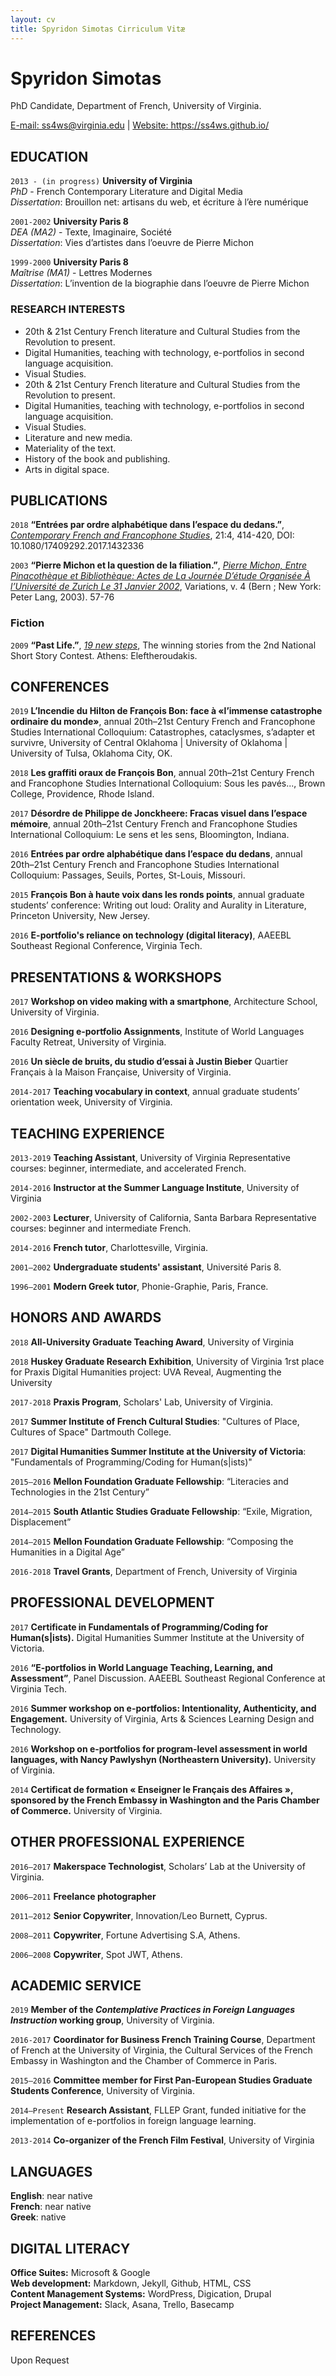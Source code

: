 ```yaml
---
layout: cv
title: Spyridon Simotas Cirriculum Vitæ
---
```

# Spyridon Simotas
PhD Candidate, Department of French, University of Virginia.

<div id="webaddress">
<a href="ss4ws@virginia.edu">E-mail: ss4ws@virginia.edu</a>
| <a href="https://ss4ws.github.io/">Website: https://ss4ws.github.io/</a> 
</div>


<!-- ## Currently -->

<!-- ### Specialized in -->

## EDUCATION

`2013 - (in progress)`
__University of Virginia__  
_PhD_ - French Contemporary Literature and Digital Media  
_Dissertation_: Brouillon net: artisans du web, et écriture à l’ère numérique 

`2001-2002`
__University Paris 8__    
_DEA (MA2)_ - Texte, Imaginaire, Société     
_Dissertation_: Vies d’artistes dans l’oeuvre de Pierre Michon

`1999-2000`
__University Paris 8__  
_Maîtrise (MA1)_ - Lettres Modernes   
_Dissertation_: L’invention de la biographie dans l’oeuvre de Pierre Michon  


### RESEARCH INTERESTS
- 20th & 21st Century French literature and Cultural Studies from the Revolution to present.
- Digital Humanities, teaching with technology, e-portfolios in second language acquisition.
- Visual Studies.
- 20th & 21st Century French literature and Cultural Studies from the Revolution to present.
- Digital Humanities, teaching with technology, e-portfolios in second language acquisition. 
- Visual Studies.
- Literature and new media.
- Materiality of the text.
- History of the book and publishing.
- Arts in digital space.


## PUBLICATIONS

`2018`
__“Entrées par ordre alphabétique dans l’espace du dedans.”__, [_Contemporary French and Francophone Studies_](https://tandfonline.com/toc/gsit20/21/4?nav=tocList), 21:4, 414-420, DOI: 10.1080/17409292.2017.1432336

`2003`
__“Pierre Michon et la question de la filiation.”__, [_Pierre Michon, Entre Pinacothèque et Bibliothèque: Actes de La Journée D’étude Organisée À l’Université de Zurich Le 31 Janvier 2002_](https://www.peterlang.com/view/product/9301), Variations, v. 4 (Bern ; New York: Peter Lang, 2003). 57-76

### Fiction

`2009`
__“Past Life.”__, [_19 new steps_](http://www.biblionet.gr/book/144036/%CE%A3%CF%85%CE%BB%CE%BB%CE%BF%CE%B3%CE%B9%CE%BA%CF%8C_%CE%AD%CF%81%CE%B3%CE%BF/19_%CE%BD%CE%AD%CE%B1_%CE%B2%CE%AE%CE%BC%CE%B1%CF%84%CE%B1), The winning stories from the 2nd National Short Story Contest. Athens: Eleftheroudakis.

## CONFERENCES

`2019`
__L’Incendie du Hilton de François Bon: face à «l’immense catastrophe ordinaire du monde»__, annual 20th–21st Century French and Francophone Studies International Colloquium: Catastrophes, cataclysmes, s’adapter et survivre, University of Central Oklahoma | University of Oklahoma | University of Tulsa, Oklahoma City, OK.

`2018`
__Les graffiti oraux de François Bon__, annual 20th–21st Century French and Francophone Studies International Colloquium: Sous les pavés..., Brown College, Providence, Rhode Island.

`2017`
__Désordre de Philippe de Jonckheere: Fracas visuel dans l’espace mémoire__, annual 20th–21st Century French and Francophone Studies International Colloquium: Le sens et les sens, Bloomington, Indiana.

`2016`
__Entrées par ordre alphabétique dans l’espace du dedans__, annual 20th–21st Century French and Francophone Studies International Colloquium: Passages, Seuils, Portes, St-Louis, Missouri.

`2015`
__François Bon à haute voix dans les ronds points__, annual graduate students’ conference: Writing out loud: Orality and Aurality in Literature, Princeton University, New Jersey.

`2016`
__E-portfolio's reliance on technology (digital literacy)__, AAEEBL Southeast Regional Conference, Virginia Tech.

## PRESENTATIONS & WORKSHOPS

`2017`
__Workshop on video making with a smartphone__, Architecture School, University of Virginia.

`2016`
__Designing e-portfolio Assignments__, Institute of World Languages Faculty Retreat, University of Virginia.

`2016`
__Un siècle de bruits, du studio d’essai à Justin Bieber__ Quartier Français à la Maison Française, University of Virginia.

`2014-2017`
__Teaching vocabulary in context__, annual graduate students’ orientation week, University of Virginia.


## TEACHING EXPERIENCE
`2013-2019`
__Teaching Assistant__, University of Virginia
Representative courses: beginner, intermediate, and accelerated French.

`2014-2016`
__Instructor at the Summer Language Institute__, University of Virginia

`2002-2003`
__Lecturer__, University of California, Santa Barbara
Representative courses: beginner and intermediate French.

`2014-2016`
__French tutor__, Charlottesville, Virginia.  

`2001–2002`
__Undergraduate students' assistant__, Université Paris 8.

`1996–2001`
__Modern Greek tutor__, Phonie-Graphie, Paris, France.


## HONORS AND AWARDS  

`2018`
__All-University Graduate Teaching Award__, University of Virginia

`2018`
__Huskey Graduate Research Exhibition__, University of Virginia
1rst place for Praxis Digital Humanities project: UVA Reveal, Augmenting the University

`2017-2018`
__Praxis Program__, Scholars' Lab, University of Virginia.  

`2017`
__Summer Institute of French Cultural Studies__: "Cultures of Place, Cultures of Space" Dartmouth College.  

`2017`
__Digital Humanities Summer Institute at the University of Victoria__: "Fundamentals of Programming/Coding for Human(s|ists)"

`2015–2016`
__Mellon Foundation Graduate Fellowship__: “Literacies and Technologies in the 21st Century”

`2014–2015`
__South Atlantic Studies Graduate Fellowship__: “Exile, Migration, Displacement”

`2014–2015`
__Mellon Foundation Graduate Fellowship__: “Composing the Humanities in a Digital Age”   

`2016-2018`
__Travel Grants__, Department of French, University of Virginia   

## PROFESSIONAL DEVELOPMENT

`2017`
__Certificate in Fundamentals of Programming/Coding for Human(s|ists).__ Digital Humanities Summer Institute at the University of Victoria.

`2016`
__“E-portfolios in World Language Teaching, Learning, and Assessment”__, Panel Discussion. AAEEBL Southeast Regional Conference at Virginia Tech.

`2016`
__Summer workshop on e-portfolios: Intentionality, Authenticity, and Engagement.__ University of Virginia, Arts & Sciences Learning Design and Technology.

`2016`
__Workshop on e-portfolios for program-level assessment in world languages, with Nancy Pawlyshyn (Northeastern University).__ University of Virginia.

`2014`
__Certificat de formation « Enseigner le Français des Affaires », sponsored by the French Embassy in Washington and the Paris Chamber of Commerce.__ University of Virginia.

## OTHER PROFESSIONAL EXPERIENCE

`2016–2017`
__Makerspace Technologist__, Scholars’ Lab at the University of Virginia.

`2006–2011`
__Freelance photographer__

`2011–2012`
__Senior Copywriter__, Innovation/Leo Burnett, Cyprus.

`2008–2011`
__Copywriter__, Fortune Advertising S.A, Athens.

`2006–2008`
__Copywriter__, Spot JWT, Athens.

## ACADEMIC SERVICE

`2019`
__Member of the _Contemplative Practices in Foreign Languages Instruction_ working group__, University of Virginia.

`2016-2017`
__Coordinator for Business French Training Course__, Department of French at the University of Virginia, the Cultural Services of the French Embassy in Washington and the Chamber of Commerce in Paris.

`2015–2016`
__Committee member for First Pan-European Studies Graduate Students Conference__, University of Virginia.

`2014–Present`
__Research Assistant__, FLLEP Grant, funded initiative for the implementation of e-portfolios in foreign language learning.

`2013-2014`
__Co-organizer of the French Film Festival__, University of Virginia

## LANGUAGES

__English__: near native  
__French__: near native  
__Greek__: native  

## DIGITAL LITERACY 

__Office Suites:__ Microsoft & Google  
__Web development:__ Markdown, Jekyll, Github, HTML, CSS  
__Content Management Systems:__ WordPress, Digication, Drupal   
__Project Management:__ Slack, Asana, Trello, Basecamp  


## REFERENCES
Upon Request 


<!-- #### Footer

Last updated: 2019-03-26 -->


